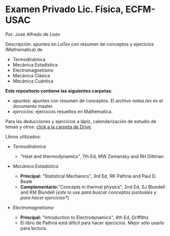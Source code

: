 # Examen Privado Lic. Física, ECFM-USAC
Por: José Alfredo de León 

Descripción: apuntes en _LaTex_ con resumen de conceptos 
y ejercicios (Mathematica) de 
- Termodinámica
- Mecánica Estadística
- Electromagnetismo
- Mecánica Clásica
- Mecánica Cuántica

__Este repositorio contiene las siguientes carpetas__:
+ _apuntes_: apuntes con resumen de conceptos. El archivo _notas.tex_ es el documento master. 
+ _ejercicios_: ejercicios resueltos en Mathematica.

Para las deducciones y ejercicios a lápiz, calendarización 
de estudio de temas y otros: 
[click a la carpeta de Drive](https://drive.google.com/drive/folders/1-H86ByK2tyWaxKP_qI-Oir_uKgqDt6Ut?usp=sharing).

Libros utilizados: 
- *Termodinámica*
  + "Heat and thermodynamics", 7th Ed, MW Zemansky and RH Dittman
  
- *Mecánica Estadística*
  + __Principal:__ "Statistical Mechanics", 3rd Ed, RK Pathria and Paul D. Beale
  + __Complementario:__"Concepts in thermal physics", 2nd Ed, SJ Blundell and KM Blundell 
  (_este lo use para buscar conceptos puntuales y para hacer ejercicios*_)

- *Electromagnetismo*
  + __Principal:__ "Introduction to Electrodynamics", 4th Ed, Griffiths
  
  
  * El libro de Pathria está difícil para hacer ejercicios. Mejor sólo usarlo para 
  lectura.
